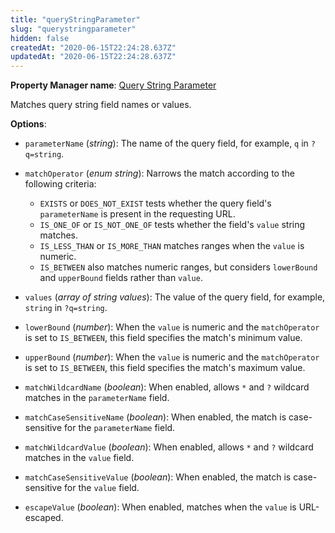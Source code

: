 ```yaml
---
title: "queryStringParameter"
slug: "querystringparameter"
hidden: false
createdAt: "2020-06-15T22:24:28.637Z"
updatedAt: "2020-06-15T22:24:28.637Z"
---
```

__Property Manager name__: [Query String Parameter](https://control.akamai.com/wh/CUSTOMER/AKAMAI/en-US/WEBHELP/property-manager/property-manager-help/csh_lookup.html?id=PM_0019)

Matches query string field names or values.

__Options__:

- `parameterName` (_string_): The name of the query field, for example, `q` in `?q=string`.

- `matchOperator` (_enum string_): Narrows the match according to the following criteria:

    - `EXISTS` or `DOES_NOT_EXIST` tests whether the query field's     `parameterName` is present in the requesting URL.
    - `IS_ONE_OF` or `IS_NOT_ONE_OF` tests whether the field's     `value` string matches.
    - `IS_LESS_THAN` or `IS_MORE_THAN` matches ranges when the     `value` is numeric.
    - `IS_BETWEEN` also matches numeric ranges, but considers     `lowerBound` and `upperBound` fields rather than `value`.

- `values` (_array of string values_): The value of the query field, for example, `string` in `?q=string`.

- `lowerBound` (_number_): When the `value` is numeric and the `matchOperator` is set to `IS_BETWEEN`, this field specifies the match's minimum value.

- `upperBound` (_number_): When the `value` is numeric and the `matchOperator` is set to `IS_BETWEEN`, this field specifies the match's maximum value.

- `matchWildcardName` (_boolean_): When enabled, allows `*` and `?` wildcard matches in the `parameterName` field.

- `matchCaseSensitiveName` (_boolean_): When enabled, the match is case-sensitive for the `parameterName` field.

- `matchWildcardValue` (_boolean_): When enabled, allows `*` and `?` wildcard matches in the `value` field.

- `matchCaseSensitiveValue` (_boolean_): When enabled, the match is case-sensitive for the `value` field.

- `escapeValue` (_boolean_): When enabled, matches when the `value` is URL-escaped.
